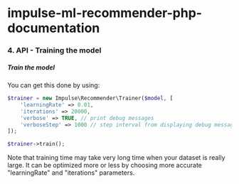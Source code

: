 # impulse-ml-recommender-php-documentation

### 4. API - Training the model

##### Train the model

You can get this done by using:

```php
$trainer = new Impulse\Recommender\Trainer($model, [
    'learningRate' => 0.01,
    'iterations' => 20000,
    'verbose' => TRUE, // print debug messages
    'verboseStep' => 1000 // step interval from displaying debug messages
]);

$trainer->train();
```

Note that training time may take very long time when your dataset is really large. It can be optimized
more or less by
choosing more accurate "learningRate" and "iterations" parameters.

